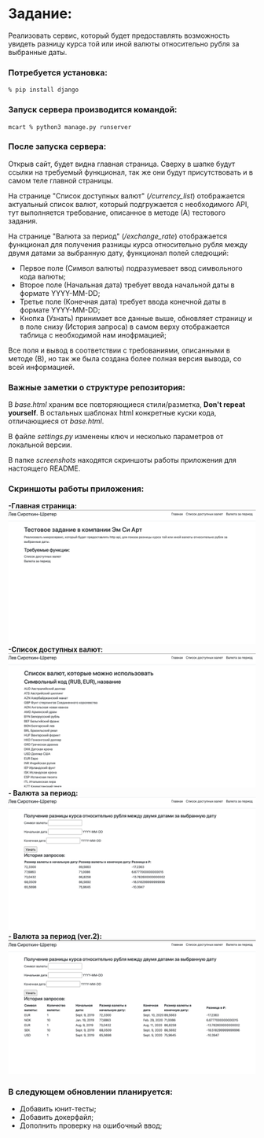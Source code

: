 # Задание:
Реализовать сервис, который будет предоставлять возможность увидеть разницу курса той или иной валюты относительно рубля за выбранные даты.

### Потребуется установка:
```
% pip install django
```

### Запуск сервера производится командой:
```
mcart % python3 manage.py runserver
```

### После запуска сервера:
Открыв сайт, будет видна главная страница. 
Сверху в шапке будут ссылки на требуемый функционал, так же они будут присутствовать и в самом теле главной страницы.

На странице "Список доступных валют" (_/currency_list_) 
отображается актуальный список валют, который подгружается с необходимого API, 
тут выполняется требование, описанное в методе (А) тестового задания.

На странице "Валюта за период" (_/exchange_rate_) отображается функционал для получения разницы курса 
относительно рубля между двумя датами за выбранную дату, функционал полей следющий:
- Первое поле (Символ валюты) подразумевает ввод символьного кода валюты;
- Второе поле (Начальная дата) требует ввода начальной даты в формате YYYY-MM-DD;
- Третье поле (Конечная дата) требует ввода конечной даты в формате YYYY-MM-DD;
- Кнопка (Узнать) принимает все данные выше, обновляет страницу и в поле снизу (История запроса) в самом верху отображается таблица с необходимой нам инофрмацией;

Все поля и вывод в соответствии с требованиями, описанными в методе (В), но так же была создана более полная версия вывода, со всей информацией.



### Важные заметки о структуре репозитория:

В _base.html_ храним все повторяющиеся стили/разметка, 
**Don't repeat yourself**. 
В остальных шаблонах html конкретные куски кода, отличающиеся от _base.html_.

В файле _settings.py_ изменены ключ и несколько параметров от локальной версии.

В папке _screenshots_ находятся скриншоты работы приложения для настоящего README.


### Скриншоты работы приложения:
**-Главная страница:**
![alt text](screenshots/index.png "Главная страница")
**-Список доступных валют:**
![alt text](screenshots/currency_list.png "Список доступных валют")
**- Валюта за период:**
![alt text](screenshots/exchange_rate_v1.png "Валюта за период")
**- Валюта за период (ver.2):**
![alt text](screenshots/exchange_rate_v2.png "Валюта за период")

### В следующем обновлении планируется:
- Добавить юнит-тесты;
- Добавить докерфайл;
- Дополнить проверку на ошибочный ввод;
